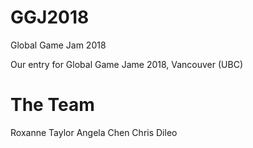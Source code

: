 # GGJ2018
Global Game Jam 2018

Our entry for Global Game Jame 2018, Vancouver (UBC)

# The Team
Roxanne Taylor
Angela Chen
Chris Dileo
